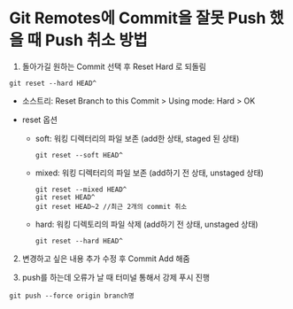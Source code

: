 # Git Remotes에 Commit을 잘못 Push 했을 때 Push 취소 방법

1. 돌아가길 원하는 Commit 선택 후 Reset Hard 로 되돌림

```
git reset --hard HEAD^
```

- 소스트리: Reset Branch to this Commit > Using mode: Hard > OK

- reset 옵션

    - soft: 워킹 디렉터리의 파일 보존 (add한 상태, staged 된 상태)

        ```
        git reset --soft HEAD^
        ```

    - mixed: 워킹 디렉터리의 파일 보존 (add하기 전 상태, unstaged 상태)

        ```
        git reset --mixed HEAD^
        git reset HEAD^
        git reset HEAD~2 //최근 2개의 commit 취소
        ```

    - hard: 워킹 디렉토리의 파일 삭제 (add하기 전 상태, unstaged 상태)

        ```
        git reset --hard HEAD^
        ```

2. 변경하고 싶은 내용 추가 수정 후 Commit Add 해줌

3. push를 하는데 오류가 날 때 터미널 통해서 강제 푸시 진행

```
git push --force origin branch명
```